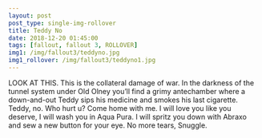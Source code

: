 ```yaml
---
layout: post
post_type: single-img-rollover
title: Teddy No
date: 2018-12-20 01:45:00
tags: [fallout, fallout 3, ROLLOVER]
img1: /img/fallout3/teddyno.jpg
img1_rollover: /img/fallout3/teddyno1.jpg
---
```


LOOK AT THIS. This is the collateral damage of war. In the darkness of the tunnel system under Old Olney you’ll find a grimy antechamber where a down-and-out Teddy sips his medicine and smokes his last cigarette. Teddy, no. Who hurt u? Come home with me. I will love you like you deserve, I will wash you in Aqua Pura. I will spritz you down with Abraxo and sew a new button for your eye. No more tears, Snuggle.
